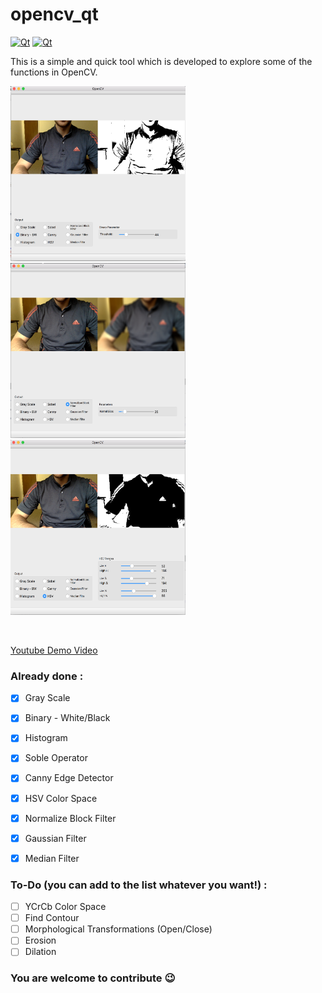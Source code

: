 # opencv_qt

[![Qt](https://img.shields.io/badge/Qt-5.11.1-brightgreen.svg)](https://www.qt.io)
[![Qt](https://img.shields.io/badge/opencv-3-blue.svg)](https://docs.opencv.org)

This is a simple and quick tool which is developed to explore some of the functions in OpenCV.

<p align="left">
  <img width=280 height=280 src="https://github.com/SubhiH/opencv_qt/blob/master/screenshots/demo1.png">
    <img width=280 height=280 src="https://github.com/SubhiH/opencv_qt/blob/master/screenshots/demo2.png">
    <img width=280 height=280 src="https://github.com/SubhiH/opencv_qt/blob/master/screenshots/demo3.png">
</p>

<br/>

[Youtube Demo Video](https://www.youtube.com/watch?v=a31aJzbKbFE)



### Already done :

- [x] Gray Scale
- [x] Binary - White/Black
- [x] Histogram
- [x] Soble Operator
- [x] Canny Edge Detector
- [x] HSV Color Space
- [x] Normalize Block Filter
- [x] Gaussian Filter
- [x] Median Filter


### To-Do (you can add to the list whatever you want!) :

- [ ] YCrCb Color Space
- [ ] Find Contour
- [ ] Morphological Transformations (Open/Close)
- [ ] Erosion
- [ ] Dilation

### You are welcome to contribute 😉
